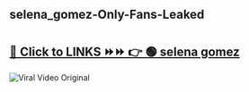 
 ## selena_gomez-Only-Fans-Leaked

# <h2><a href="https://clipsfans.com/selena_gomez&ref=git">🔗 Click to LINKS ⏩⏩ 👉 🟢 selena gomez </a></h2>

<a href="https://clipsfans.com/selena_gomez&ref=git" rel="nofollow" data-target="animated-image.originalLink"><img src="https://i.ibb.co.com/xMMVF88/686577567.gif" alt="Viral Video Original" style="max-width: 100%; display: inline-block;" data-target="animated-image.originalImage"></a>

